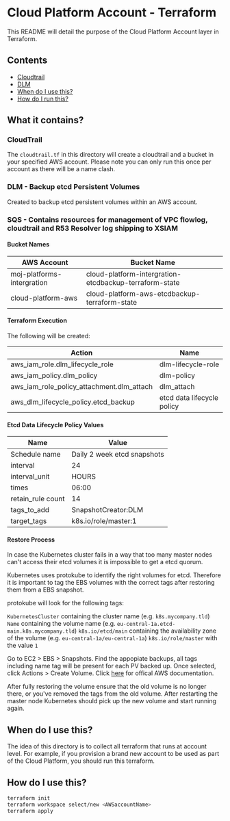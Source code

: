 # Cloud Platform Account - Terraform

This README will detail the purpose of the Cloud Platform Account layer in Terraform.

## Contents

- [Cloudtrail](#cloudtrail)
- [DLM](#dlm)
- [When do I use this?](#when-do-I-use-this)
- [How do I run this?](#terraform-modules)

## What it contains?

### CloudTrail

The `cloudtrail.tf` in this directory will create a cloudtrail and a bucket in your specified AWS account. Please note you can only run this once per account as there will be a name clash.

### DLM - Backup etcd Persistent Volumes

Created to backup etcd persistent volumes within an AWS account.

### SQS - Contains resources for management of VPC flowlog, cloudtrail and R53 Resolver log shipping to XSIAM

#### Bucket Names

| AWS Account                | Bucket Name                                            |
| -------------------------- | ------------------------------------------------------ |
| moj-platforms-intergration | cloud-platform-intergration-etcdbackup-terraform-state |
| cloud-platform-aws         | cloud-platform-aws-etcdbackup-terraform-state          |

#### Terraform Execution

The following will be created:

| Action                                    | Name                       |
| ----------------------------------------- | -------------------------- |
| aws_iam_role.dlm_lifecycle_role           | dlm-lifecycle-role         |
| aws_iam_policy.dlm_policy                 | dlm-policy                 |
| aws_iam_role_policy_attachment.dlm_attach | dlm_attach                 |
| aws_dlm_lifecycle_policy.etcd_backup      | etcd data lifecycle policy |

#### Etcd Data Lifecycle Policy Values

| Name              | Value                       |
| ----------------- | --------------------------- |
| Schedule name     | Daily 2 week etcd snapshots |
| interval          | 24                          |
| interval_unit     | HOURS                       |
| times             | 06:00                       |
| retain_rule count | 14                          |
| tags_to_add       | SnapshotCreator:DLM         |
| target_tags       | k8s.io/role/master:1        |

#### Restore Process

In case the Kubernetes cluster fails in a way that too many master nodes can't access their etcd volumes it is impossible to get a etcd quorum.

Kubernetes uses protokube to identify the right volumes for etcd. Therefore it is important to tag the EBS volumes with the correct tags after restoring them from a EBS snapshot.

protokube will look for the following tags:

`KubernetesCluster` containing the cluster name (e.g. `k8s.mycompany.tld`)
`Name` containing the volume name (e.g. `eu-central-1a.etcd-main.k8s.mycompany.tld`)
`k8s.io/etcd/main` containing the availability zone of the volume (e.g. `eu-central-1a/eu-central-1a`)
`k8s.io/role/master` with the value `1`

Go to EC2 > EBS > Snapshots. Find the appopiate backups, all tags including name tag will be present for each PV backed up. Once selected, click Actions > Create Volume. Click [here](https://docs.aws.amazon.com/AWSEC2/latest/UserGuide/ebs-restoring-volume.html) for offical AWS documentation.

After fully restoring the volume ensure that the old volume is no longer there, or you've removed the tags from the old volume. After restarting the master node Kubernetes should pick up the new volume and start running again.

## When do I use this?

The idea of this directory is to collect all terraform that runs at account level. For example, if you provision a brand new account to be used as part of the Cloud Platform, you should run this terraform.

## How do I use this?

```bash
terraform init
terraform workspace select/new <AWSaccountName>
terraform apply
```
